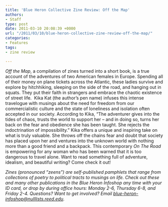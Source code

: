 ```yaml
---
title: 'Blue Heron Collective Zine Review: Off the Map'
authors:
- Staff
type: post
date: 2011-03-10 20:08:39 +0000
url: "/2011/03/10/blue-heron-collective-zine-review-off-the-map/"
categories:
- Features
tags:
- zine review

---
```

_Off the Map_, a compilation of zines turned into a short book, is a true account of the adventures of two American females in Europe. Spending all of their money on plane tickets across the Atlantic, these ladies survive and explore by hitchhiking, sleeping on the side of the road, and hanging out in squats. They put their faith in strangers and embrace the chaotic existence of street life.  Kika Kat (the author’s pen name) infuses this intense travelogue with musings about the need for freedom from our commercialistic culture and the state of loneliness and isolation often accepted in our society. According to Kika, “The adventurer gives into the tides of chaos, trusts the world to support her &#8211; and in doing so, turns her back on the fear and obedience she has been taught. She rejects the indoctrination of impossibility.” Kika offers a unique and inspiring take on what is truly valuable. She throws off the chains fear and doubt that society has placed upon her and ventures into the unknown world with nothing more than a good friend and a backpack. This contemporary _On The Road_ is empowering for any woman who has been warned that it is too dangerous to travel alone. Want to read something full of adventure, idealism, and beautiful writing? Come check it out!

_Zines (pronounced “zeens”) are self-published pamphlets that range from collections of poetry to political tracts to musings on life. Check out these and many other publications in the Blue Heron Infoshop any time with your ID card, or drop by during office hours: Monday 2-6, Thursday 6-8, and Friday 2-4. Questions? Want to get involved? Email [&#x62;&#x6c;&#x75;&#x65;&#x2d;&#x68;&#x65;&#x72;&#x6f;&#x6e;&#x2d;&#x69;&#x6e;&#x66;&#x6f;&#x73;&#x68;&#x6f;&#x70;&#x40;<span class="oe_displaynone">null</span>&#x6c;&#x69;&#x73;&#x74;&#x73;&#x2e;&#x72;&#x65;&#x65;&#x64;&#x2e;&#x65;&#x64;&#x75;][1]._

 [1]: mailto:&#x62;&#x6c;&#x75;&#x65;&#x2d;&#x68;&#x65;&#x72;&#x6f;&#x6e;&#x2d;&#x69;&#x6e;&#x66;&#x6f;&#x73;&#x68;&#x6f;&#x70;&#x40;&#x6c;&#x69;&#x73;&#x74;&#x73;&#x2e;&#x72;&#x65;&#x65;&#x64;&#x2e;&#x65;&#x64;&#x75;